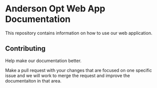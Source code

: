 # Anderson Opt Web App Documentation

This repository contains information on how to use our web application.

## Contributing

Help make our documentation better.  

Make a pull request with your changes that are focused on one specific issue and we will work to merge the request and improve the documentaiton in that area.